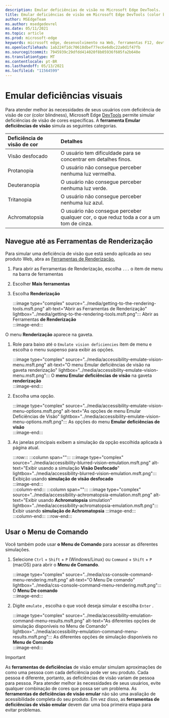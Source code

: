 ```yaml
---
description: Emular deficiências de visão no Microsoft Edge DevTools.
title: Emular deficiências de visão em Microsoft Edge DevTools (color blindness)
author: MSEdgeTeam
ms.author: msedgedevrel
ms.date: 05/11/2021
ms.topic: article
ms.prod: microsoft-edge
keywords: microsoft edge, desenvolvimento na Web, ferramentas F12, devtools
ms.openlocfilehash: 1ab224f1dc70618dbef77ec6e6dbc22a0d1f47fb
ms.sourcegitcommit: 7945939c29dfdd414020f8b05936f605fa2b640e
ms.translationtype: MT
ms.contentlocale: pt-BR
ms.lasthandoff: 05/13/2021
ms.locfileid: "11564599"
---
```

# <a name="emulate-vision-deficiencies"></a>Emular deficiências visuais  

Para atender melhor às necessidades [][ColorblindawarenessMain] de seus usuários com deficiência de visão de cor \(color blindness\), Microsoft Edge [DevTools][DevtoolsIndex] permite simular deficiências de visão de cores específicas.  A **ferramenta Emular deficiências de visão** simula as seguintes categorias.  

| Deficiência de visão de cor | Detalhes |  
|:--- |:--- |  
| Visão desfocado | O usuário tem dificuldade para se concentrar em detalhes finos. |  
| Protanopia | O usuário não consegue perceber nenhuma luz vermelha. |  
| Deuteranopia | O usuário não consegue perceber nenhuma luz verde. |  
| Tritanopia | O usuário não consegue perceber nenhuma luz azul. |  
| Achromatopsia | O usuário não consegue perceber qualquer cor, o que reduz toda a cor a um tom de cinza. |  

## <a name="navigate-to-the-rendering-tools"></a>Navegue até as Ferramentas de Renderização  

Para simular uma deficiência de visão que está sendo aplicada ao seu produto Web, abra as [Ferramentas de Renderização.][DevtoolsRenderingToolsIndex]  

1.  Para abrir as Ferramentas de Renderização, escolha `...` o item de menu na barra de ferramentas  
1.  Escolher **Mais ferramentas**  
1.  Escolha **Renderização**  
    
    :::image type="complex" source="../media/getting-to-the-rendering-tools.msft.png" alt-text="Abrir as Ferramentas de Renderização" lightbox="../media/getting-to-the-rendering-tools.msft.png":::
       Abrir as Ferramentas **de Renderização**  
    :::image-end:::  
    
O menu **Renderização** aparece na gaveta.  

1.  Role para baixo até o `Emulate vision deficiencies` item de menu e escolha o menu suspenso para exibir as opções.  
    
    :::image type="complex" source="../media/accessibility-emulate-vision-menu.msft.png" alt-text="O menu Emular deficiências de visão na gaveta renderização" lightbox="../media/accessibility-emulate-vision-menu.msft.png":::
       O **menu Emular deficiências de visão** na gaveta **renderização**  
    :::image-end:::  
    
1.  Escolha uma opção.  
    
    :::image type="complex" source="../media/accessibility-emulate-vision-menu-options.msft.png" alt-text="As opções de menu Emular Deficiências de Visão" lightbox="../media/accessibility-emulate-vision-menu-options.msft.png":::
       As opções do menu **Emular deficiências de visão**  
    :::image-end:::  
    
1.  As janelas principais exibem a simulação da opção escolhida aplicada à página atual.  
    
    :::row:::
       :::column span="":::
          :::image type="complex" source="../media/accessibility-blurred-vision-emulation.msft.png" alt-text="Exibir usando a simulação **Visão Desfocado**" lightbox="../media/accessibility-blurred-vision-emulation.msft.png":::
             Exibição usando **simulação de visão desfocado**  
          :::image-end:::  
       :::column-end:::
       :::column span="":::
          :::image type="complex" source="../media/accessibility-achromatopsia-emulation.msft.png" alt-text="Exibir usando **Achromatopsia** simulation" lightbox="../media/accessibility-achromatopsia-emulation.msft.png":::
             Exibir usando **simulação de Achromatopsia** :::image-end:::  
       :::column-end:::
    :::row-end:::
    
## <a name="use-the-command-menu"></a>Usar o Menu de Comando  

Você também pode usar **o Menu de Comando** para acessar as diferentes simulações.  

1.  Selecione `Ctrl` + `Shift` + `P` \(Windows/Linux\) ou `Command` + `Shift` + `P` \(macOS\) para abrir o **Menu de Comando**.  
    
    :::image type="complex" source="../media/css-console-command-menu-rendering.msft.png" alt-text="O Menu De comando" lightbox="../media/css-console-command-menu-rendering.msft.png":::
       O **Menu De comando**  
    :::image-end:::  
    
1.  Digite `emulate` , escolha o que você deseja simular e escolha `Enter` .  
    
    :::image type="complex" source="../media/accessibility-emulation-command-menu-results.msft.png" alt-text="As diferentes opções de simulação disponíveis no Menu de Comando" lightbox="../media/accessibility-emulation-command-menu-results.msft.png":::
       As diferentes opções de simulação disponíveis no **Menu de Comando**  
    :::image-end:::  
    
> [!IMPORTANT]
> As **ferramentas de deficiências** de visão emular simulam aproximações de como uma pessoa com cada deficiência pode ver seu produto.  Cada pessoa é diferente, portanto, as deficiências de visão variam de pessoa para pessoa.  Para atender melhor às necessidades de seus usuários, evite qualquer combinação de cores que possa ser um problema.  As **ferramentas de deficiências de visão emular** não são uma avaliação de acessibilidade completa do seu produto.  Em vez disso, as **ferramentas de deficiências de visão emular** devem dar uma boa primeira etapa para evitar problemas.  

<!-- links -->  

[DevToolsIndex]: ../index.md "Microsoft Edge (Chromium) ferramentas de desenvolvedor | Microsoft Docs"  
[DevtoolsRenderingToolsIndex]: ../rendering-tools/index.md "Analisar o desempenho do tempo de execução | Microsoft Docs"  

[ColorblindawarenessMain]: https://www.colourblindawareness.org "A organização Color Blind Awareness"  

[AmfcbMain]: https://www.amfcb.org "A American Foundation for the Color Blind (AFCB)"  
